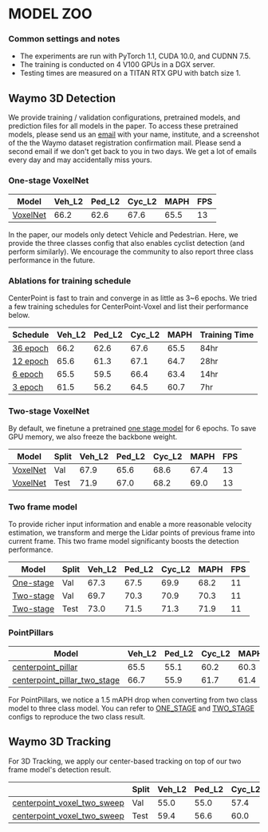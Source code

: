 # MODEL ZOO 

### Common settings and notes

- The experiments are run with PyTorch 1.1, CUDA 10.0, and CUDNN 7.5.
- The training is conducted on 4 V100 GPUs in a DGX server. 
- Testing times are measured on a TITAN RTX GPU with batch size 1. 
 
## Waymo 3D Detection 

We provide training / validation configurations, pretrained models, and prediction files for all models in the paper. To access these pretrained models, please send us an [email](mailto:yintianwei@utexas.edu) with your name, institute, and a screenshot of the the Waymo dataset registration confirmation mail. Please send a second email if we don't get back to you in two days. We get a lot of emails every day and may accidentally miss yours.    

### One-stage VoxelNet 
| Model   | Veh_L2 | Ped_L2 | Cyc_L2  | MAPH   | FPS  |
|---------|--------|--------|---------|--------|------------|
| [VoxelNet](voxelnet/waymo_centerpoint_voxelnet_3x.py) | 66.2 | 62.6 | 67.6 | 65.5 | 13 | 

In the paper, our models only detect Vehicle and Pedestrian. Here, we provide the three classes config that also enables cyclist detection (and perform similarly). We encourage the community to also report three class performance in the future.

### Ablations for training schedule 

CenterPoint is fast to train and converge in as little as 3~6 epochs. We tried a few training schedules for CenterPoint-Voxel and list their performance below.

| Schedule   | Veh_L2 | Ped_L2 | Cyc_L2  | MAPH   | Training Time  |
|------------|--------|--------|---------|--------|----------------|
| [36 epoch](voxelnet/waymo_centerpoint_voxelnet_3x.py) | 66.2 | 62.6 | 67.6 | 65.5 | 84hr |
| [12 epoch](voxelnet/waymo_centerpoint_voxelnet_1x.py) | 65.6 | 61.3 | 67.1 | 64.7 | 28hr | 
| [6 epoch](voxelnet/waymo_centerpoint_voxelnet_6epoch.py) | 65.5 | 59.5 | 66.4 | 63.4 | 14hr | 
| [3 epoch](voxelnet/waymo_centerpoint_voxelnet_3epoch.py) | 61.5 | 56.2 | 64.5 | 60.7 | 7hr | 

### Two-stage VoxelNet

By default, we finetune a pretrained [one stage model](voxelnet/waymo_centerpoint_voxelnet_3x.py) for 6 epochs. To save GPU memory, we also freeze the backbone weight.  

| Model   | Split | Veh_L2 | Ped_L2 | Cyc_L2  | MAPH   | FPS  |
|------------|----|----|--------|---------|--------|----------------|
| [VoxelNet](voxelnet/two_stage/waymo_centerpoint_voxelnet_two_stage_bev_5point_ft_6epoch_freeze.py) | Val | 67.9 | 65.6 | 68.6 | 67.4 | 13 | 
| [VoxelNet](voxelnet/two_stage/waymo_centerpoint_voxelnet_two_stage_bev_5point_ft_6epoch_freeze.py) | Test| 71.9 | 67.0 |  68.2| 69.0 | 13 | 


### Two frame model

To provide richer input information and enable a more reasonable velocity estimation, we transform and merge the Lidar points of previous frame into current frame. This two frame model significanty boosts the detection performance.  

| Model   | Split | Veh_L2 | Ped_L2 | Cyc_L2  | MAPH   | FPS  |
|------------|----|----|--------|---------|--------|----------------|
| [One-stage](voxelnet/waymo_centerpoint_voxelnet_two_sweeps_3x_with_velo.py) | Val | 67.3 | 67.5 | 69.9 | 68.2 | 11 |  
| [Two-stage](voxelnet/two_stage/waymo_centerpoint_voxelnet_two_sweep_two_stage_bev_5point_ft_6epoch_freeze_with_vel.py) | Val | 69.7 | 70.3 | 70.9 | 70.3 | 11 | 
| [Two-stage](voxelnet/two_stage/waymo_centerpoint_voxelnet_two_sweep_two_stage_bev_5point_ft_6epoch_freeze_with_vel.py) | Test | 73.0 | 71.5 | 71.3 | 71.9 | 11 |  


### PointPillars 

| Model   | Veh_L2 | Ped_L2 | Cyc_L2  | MAPH   | FPS  |
|---------|--------|--------|---------|--------|------------|
| [centerpoint_pillar](pp/waymo_centerpoint_pp_two_pfn_stride1_3x.py) | 65.5 | 55.1 | 60.2 | 60.3 | 19 | 
| [centerpoint_pillar_two_stage](pp/two_stage/waymo_centerpoint_pp_two_pfn_stride1_3x.py) | 66.7 | 55.9 | 61.7 | 61.4 | 16 | 

For PointPillars, we notice a 1.5 mAPH drop when converting from two class model to three class model. You can refer to [ONE_STAGE](pp/waymo_centerpoint_pp_two_cls_two_pfn_stride1_3x.py) and [TWO_STAGE](pp/two_stage/waymo_centerpoint_pp_two_cls_two_pfn_stride1_two_stage_bev_6epoch.py) configs to reproduce the two class result.

## Waymo 3D Tracking 

For 3D Tracking, we apply our center-based tracking on top of our two frame model's detection result.  

|         | Split | Veh_L2 | Ped_L2 | Cyc_L2  | MOTA   |  FPS  |
|---------|---------|--------|--------|---------|--------|-------|
| [centerpoint_voxel_two_sweep](../../tracking_scripts/centerpoint_voxel_two_sweep_val.sh)| Val |  55.0   | 55.0      | 57.4  | 55.8 |  11    | 
| [centerpoint_voxel_two_sweep](../../tracking_scripts/centerpoint_voxel_two_sweep_test.sh)| Test | 59.4     |  56.6      |   60.0      | 58.7       |  11    | 
